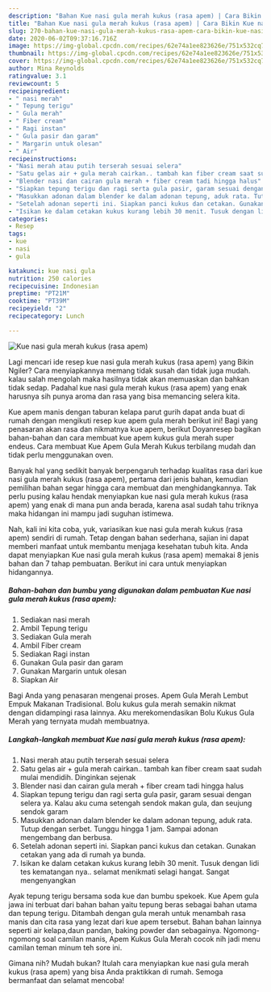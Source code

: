 ```yaml
---
description: "Bahan Kue nasi gula merah kukus (rasa apem) | Cara Bikin Kue nasi gula merah kukus (rasa apem) Yang Enak Banget"
title: "Bahan Kue nasi gula merah kukus (rasa apem) | Cara Bikin Kue nasi gula merah kukus (rasa apem) Yang Enak Banget"
slug: 270-bahan-kue-nasi-gula-merah-kukus-rasa-apem-cara-bikin-kue-nasi-gula-merah-kukus-rasa-apem-yang-enak-banget
date: 2020-06-02T09:37:16.716Z
image: https://img-global.cpcdn.com/recipes/62e74a1ee823626e/751x532cq70/kue-nasi-gula-merah-kukus-rasa-apem-foto-resep-utama.jpg
thumbnail: https://img-global.cpcdn.com/recipes/62e74a1ee823626e/751x532cq70/kue-nasi-gula-merah-kukus-rasa-apem-foto-resep-utama.jpg
cover: https://img-global.cpcdn.com/recipes/62e74a1ee823626e/751x532cq70/kue-nasi-gula-merah-kukus-rasa-apem-foto-resep-utama.jpg
author: Mina Reynolds
ratingvalue: 3.1
reviewcount: 5
recipeingredient:
- " nasi merah"
- " Tepung terigu"
- " Gula merah"
- " Fiber cream"
- " Ragi instan"
- " Gula pasir dan garam"
- " Margarin untuk olesan"
- " Air"
recipeinstructions:
- "Nasi merah atau putih terserah sesuai selera"
- "Satu gelas air + gula merah cairkan.. tambah kan fiber cream saat sudah mulai mendidih. Dinginkan sejenak"
- "Blender nasi dan cairan gula merah + fiber cream tadi hingga halus"
- "Siapkan tepung terigu dan ragi serta gula pasir, garam sesuai dengan selera ya. Kalau aku cuma setengah sendok makan gula, dan seujung sendok garam"
- "Masukkan adonan dalam blender ke dalam adonan tepung, aduk rata. Tutup dengan serbet. Tunggu hingga 1 jam. Sampai adonan mengembang dan berbusa."
- "Setelah adonan seperti ini. Siapkan panci kukus dan cetakan. Gunakan cetakan yang ada di rumah ya bunda."
- "Isikan ke dalam cetakan kukus kurang lebih 30 menit. Tusuk dengan lidi tes kematangan nya.. selamat menikmati selagi hangat. Sangat mengenyangkan"
categories:
- Resep
tags:
- kue
- nasi
- gula

katakunci: kue nasi gula 
nutrition: 250 calories
recipecuisine: Indonesian
preptime: "PT21M"
cooktime: "PT39M"
recipeyield: "2"
recipecategory: Lunch

---
```



![Kue nasi gula merah kukus (rasa apem)](https://img-global.cpcdn.com/recipes/62e74a1ee823626e/751x532cq70/kue-nasi-gula-merah-kukus-rasa-apem-foto-resep-utama.jpg)

Lagi mencari ide resep kue nasi gula merah kukus (rasa apem) yang Bikin Ngiler? Cara menyiapkannya memang tidak susah dan tidak juga mudah. kalau salah mengolah maka hasilnya tidak akan memuaskan dan bahkan tidak sedap. Padahal kue nasi gula merah kukus (rasa apem) yang enak harusnya sih punya aroma dan rasa yang bisa memancing selera kita.

Kue apem manis dengan taburan kelapa parut gurih dapat anda buat di rumah dengan mengikuti resep kue apem gula merah berikut ini! Bagi yang penasaran akan rasa dan nikmatnya kue apem, berikut Doyanresep bagikan bahan-bahan dan cara membuat kue apem kukus gula merah super endeus. Cara membuat Kue Apem Gula Merah Kukus terbilang mudah dan tidak perlu menggunakan oven.

Banyak hal yang sedikit banyak berpengaruh terhadap kualitas rasa dari kue nasi gula merah kukus (rasa apem), pertama dari jenis bahan, kemudian pemilihan bahan segar hingga cara membuat dan menghidangkannya. Tak perlu pusing kalau hendak menyiapkan kue nasi gula merah kukus (rasa apem) yang enak di mana pun anda berada, karena asal sudah tahu triknya maka hidangan ini mampu jadi suguhan istimewa.


Nah, kali ini kita coba, yuk, variasikan kue nasi gula merah kukus (rasa apem) sendiri di rumah. Tetap dengan bahan sederhana, sajian ini dapat memberi manfaat untuk membantu menjaga kesehatan tubuh kita. Anda dapat menyiapkan Kue nasi gula merah kukus (rasa apem) memakai 8 jenis bahan dan 7 tahap pembuatan. Berikut ini cara untuk menyiapkan hidangannya.

<!--inarticleads1-->

##### Bahan-bahan dan bumbu yang digunakan dalam pembuatan Kue nasi gula merah kukus (rasa apem):

1. Sediakan  nasi merah
1. Ambil  Tepung terigu
1. Sediakan  Gula merah
1. Ambil  Fiber cream
1. Sediakan  Ragi instan
1. Gunakan  Gula pasir dan garam
1. Gunakan  Margarin untuk olesan
1. Siapkan  Air


Bagi Anda yang penasaran mengenai proses. Apem Gula Merah Lembut Empuk Makanan Tradisional. Bolu kukus gula merah semakin nikmat dengan didampingi rasa lainnya. Aku merekomendasikan Bolu Kukus Gula Merah yang ternyata mudah membuatnya. 

<!--inarticleads2-->

##### Langkah-langkah membuat Kue nasi gula merah kukus (rasa apem):

1. Nasi merah atau putih terserah sesuai selera
1. Satu gelas air + gula merah cairkan.. tambah kan fiber cream saat sudah mulai mendidih. Dinginkan sejenak
1. Blender nasi dan cairan gula merah + fiber cream tadi hingga halus
1. Siapkan tepung terigu dan ragi serta gula pasir, garam sesuai dengan selera ya. Kalau aku cuma setengah sendok makan gula, dan seujung sendok garam
1. Masukkan adonan dalam blender ke dalam adonan tepung, aduk rata. Tutup dengan serbet. Tunggu hingga 1 jam. Sampai adonan mengembang dan berbusa.
1. Setelah adonan seperti ini. Siapkan panci kukus dan cetakan. Gunakan cetakan yang ada di rumah ya bunda.
1. Isikan ke dalam cetakan kukus kurang lebih 30 menit. Tusuk dengan lidi tes kematangan nya.. selamat menikmati selagi hangat. Sangat mengenyangkan


Ayak tepung terigu bersama soda kue dan bumbu spekoek. Kue Apem gula jawa ini terbuat dari bahan bahan yaitu tepung beras sebagai bahan utama dan tepung terigu. Ditambah dengan gula merah untuk menambah rasa manis dan cita rasa yang lezat dari kue apem tersebut. Bahan bahan lainnya seperti air kelapa,daun pandan, baking powder dan sebagainya. Ngomong-ngomong soal camilan manis, Apem Kukus Gula Merah cocok nih jadi menu camilan teman minum teh sore ini. 

Gimana nih? Mudah bukan? Itulah cara menyiapkan kue nasi gula merah kukus (rasa apem) yang bisa Anda praktikkan di rumah. Semoga bermanfaat dan selamat mencoba!
